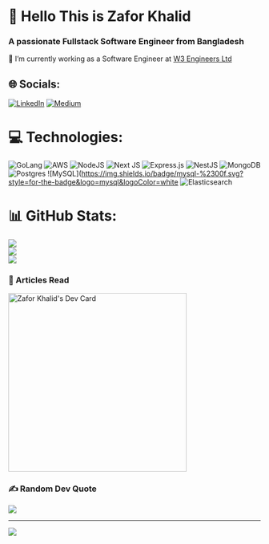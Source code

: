 # 💫 Hello This is Zafor Khalid
### A passionate Fullstack Software Engineer from Bangladesh
🔭 I’m currently working as a Software Engineer at [W3 Engineers Ltd](https://w3engineers.com)

## 🌐 Socials:
[![LinkedIn](https://img.shields.io/badge/LinkedIn-%230077B5.svg?logo=linkedin&logoColor=white)](https://linkedin.com/in/zafor-khalid) [![Medium](https://img.shields.io/badge/Medium-12100E?logo=medium&logoColor=white)](https://medium.com/@skza45) 

# 💻 Technologies:
![GoLang](https://img.shields.io/badge/Go-00ADD8?style=for-the-badge&logo=go&logoColor=white) ![AWS](https://img.shields.io/badge/Amazon_AWS-232F3E?style=for-the-badge&logo=amazon-aws&logoColor=white) ![NodeJS](https://img.shields.io/badge/node.js-6DA55F?style=for-the-badge&logo=node.js&logoColor=white) ![Next JS](https://img.shields.io/badge/Next-black?style=for-the-badge&logo=next.js&logoColor=white) ![Express.js](https://img.shields.io/badge/express.js-%23404d59.svg?style=for-the-badge&logo=express&logoColor=%2361DAFB) ![NestJS](https://img.shields.io/badge/nestjs-%23E0234E.svg?style=for-the-badge&logo=nestjs&logoColor=white)  ![MongoDB](https://img.shields.io/badge/MongoDB-%234ea94b.svg?style=for-the-badge&logo=mongodb&logoColor=white) ![Postgres](https://img.shields.io/badge/postgres-%23316192.svg?style=for-the-badge&logo=postgresql&logoColor=white) ![MySQL](https://img.shields.io/badge/mysql-%2300f.svg?style=for-the-badge&logo=mysql&logoColor=white ![Elasticsearch](https://img.shields.io/badge/Elastic_Search-005571?style=for-the-badge&logo=elasticsearch&logoColor=white)

# 📊 GitHub Stats:
![](https://github-readme-stats.vercel.app/api?username=zafor-khalid&theme=monokai&hide_border=false&include_all_commits=true&count_private=true)<br/>
![](https://github-readme-streak-stats.herokuapp.com/?user=zafor-khalid&theme=monokai&hide_border=false)<br/>
![](https://github-readme-stats.vercel.app/api/top-langs/?username=zafor-khalid&theme=monokai&hide_border=false&include_all_commits=true&count_private=true&layout=compact)


### &#128214; Articles Read
<a href="https://app.daily.dev/zaforkhalid"><img src="https://api.daily.dev/devcards/v2/NyOEr5JAv3coQKypRnPv6.png?type=default&r=vyp" width="356" alt="Zafor Khalid's Dev Card"/></a>

### ✍️ Random Dev Quote
![](https://quotes-github-readme.vercel.app/api?type=horizontal&theme=radical)

---
[![](https://visitcount.itsvg.in/api?id=zafor-khalid&icon=0&color=1)](https://visitcount.itsvg.in)
